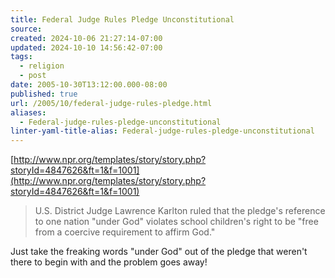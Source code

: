 ```yaml
---
title: Federal Judge Rules Pledge Unconstitutional
source: 
created: 2024-10-06 21:27:14-07:00
updated: 2024-10-10 14:56:42-07:00
tags:
  - religion
  - post
date: 2005-10-30T13:12:00.000-08:00
published: true
url: /2005/10/federal-judge-rules-pledge.html
aliases:
  - Federal-judge-rules-pledge-unconstitutional
linter-yaml-title-alias: Federal-judge-rules-pledge-unconstitutional
---
```



[http://www.npr.org/templates/story/story.php?storyId=4847626&ft=1&f=1001](http://www.npr.org/templates/story/story.php?storyId=4847626&ft=1&f=1001)  
  

>   
> U.S. District Judge Lawrence Karlton ruled that the pledge's reference to one nation "under God" violates school children's right to be "free from a coercive requirement to affirm God."  

  
  
Just take the freaking words "under God" out of the pledge that weren't there to begin with and the problem goes away!